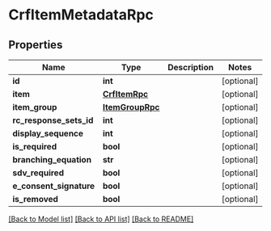 # CrfItemMetadataRpc

## Properties
Name | Type | Description | Notes
------------ | ------------- | ------------- | -------------
**id** | **int** |  | [optional] 
**item** | [**CrfItemRpc**](CrfItemRpc.md) |  | [optional] 
**item_group** | [**ItemGroupRpc**](ItemGroupRpc.md) |  | [optional] 
**rc_response_sets_id** | **int** |  | [optional] 
**display_sequence** | **int** |  | [optional] 
**is_required** | **bool** |  | [optional] 
**branching_equation** | **str** |  | [optional] 
**sdv_required** | **bool** |  | [optional] 
**e_consent_signature** | **bool** |  | [optional] 
**is_removed** | **bool** |  | [optional] 

[[Back to Model list]](../README.md#documentation-for-models) [[Back to API list]](../README.md#documentation-for-api-endpoints) [[Back to README]](../README.md)


